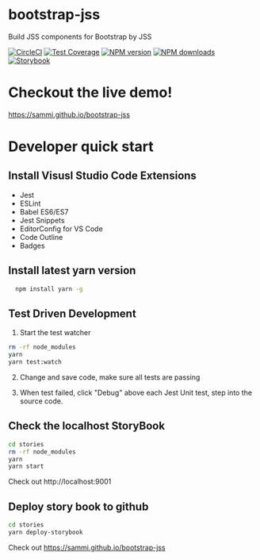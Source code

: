 bootstrap-jss
=============
Build JSS components for Bootstrap by JSS

[![CircleCI](https://circleci.com/gh/sammi/bootstrap-jss.svg?style=svg)](https://circleci.com/gh/sammi/bootstrap-jss)
[![Test Coverage](https://api.codeclimate.com/v1/badges/1135d152405baa4e466b/test_coverage)](https://codeclimate.com/github/sammi/bootstrap-jss/test_coverage)
<span class="badge-npmversion"><a href="https://npmjs.com/package/bootstrap-jss" title="View this project on NPM"><img src="https://img.shields.io/npm/v/bootstrap-jss.svg" alt="NPM version" /></a></span>
<span class="badge-npmdownloads"><a href="https://npmjs.com/package/bootstrap-jss" title="View this project on NPM"><img src="https://img.shields.io/npm/dm/bootstrap-jss.svg" alt="NPM downloads" /></a></span>
[![Storybook](https://github.com/storybooks/press/blob/master/badges/storybook.svg)](https://sammi.github.io/bootstrap-jss)

# Checkout the live demo!

https://sammi.github.io/bootstrap-jss

# Developer quick start
## Install Visusl Studio Code Extensions

* Jest
* ESLint
* Babel ES6/ES7
* Jest Snippets
* EditorConfig for VS Code
* Code Outline
* Badges

## Install latest yarn version
```bash
  npm install yarn -g
```

## Test Driven Development

1. Start the test watcher
```bash
rm -rf node_modules
yarn
yarn test:watch
```
2. Change and save code, make sure all tests are passing

3. When test failed, click "Debug" above each Jest Unit test, step into the source code.


## Check the localhost StoryBook
 ```bash
 cd stories
 rm -rf node_modules
 yarn
 yarn start
 ```
Check out http://localhost:9001

## Deploy story book to github
```bash
cd stories
yarn deploy-storybook
```
Check out https://sammi.github.io/bootstrap-jss
